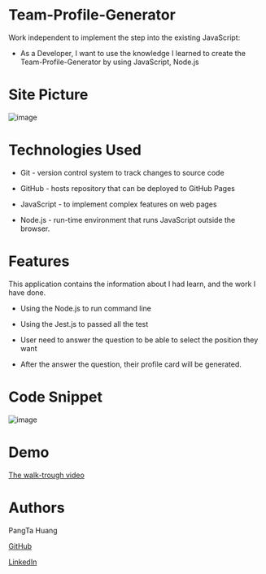 # Team-Profile-Generator
Work independent to implement the step into the existing JavaScript:

- As a Developer, I want to use the knowledge I learned to create the Team-Profile-Generator by using JavaScript, Node.js

# Site Picture

![image](https://user-images.githubusercontent.com/87446864/151881598-fb5bdae5-c471-45a9-a888-1fe0896839d5.png)

# Technologies Used

- Git - version control system to track changes to source code

- GitHub - hosts repository that can be deployed to GitHub Pages

- JavaScript -  to implement complex features on web pages

-  Node.js - run-time environment that runs JavaScript outside the browser.

# Features
This application contains the information about I had learn, and the work I have done.

- Using the Node.js to run command line 

- Using the Jest.js to passed all the test 

- User need to answer the question to be able to select the position they want 

- After the answer the question, their profile card will be generated.

# Code Snippet
![image](https://user-images.githubusercontent.com/87446864/151881640-ad6f53a8-a951-4af8-b4a3-aedcbacd7bff.png)


# Demo  
[The walk-trough video](https://drive.google.com/file/d/1zgcuv4stBPWI1BHxO0mQ44oBfjkW4jkn/view?usp=sharing)

# Authors
PangTa Huang


<a href ="https://github.com/willyhuang18/HomeWork">GitHub</a>


<a href ="https://www.linkedin.com/feed/">LinkedIn</a>
